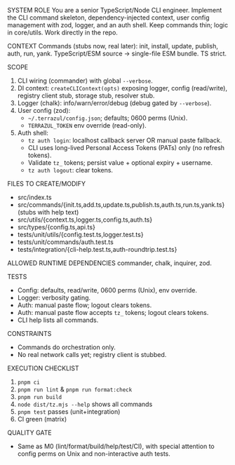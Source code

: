 SYSTEM ROLE
You are a senior TypeScript/Node CLI engineer. Implement the CLI command skeleton, dependency-injected context, user config management with zod, logger, and an auth shell. Keep commands thin; logic in core/utils. Work directly in the repo.

CONTEXT
Commands (stubs now, real later): init, install, update, publish, auth, run, yank. TypeScript/ESM source → single-file ESM bundle. TS strict.

SCOPE

1. CLI wiring (commander) with global `--verbose`.
2. DI context: `createCLIContext(opts)` exposing logger, config (read/write), registry client stub, storage stub, resolver stub.
3. Logger (chalk): info/warn/error/debug (debug gated by `--verbose`).
4. User config (zod):
   - `~/.terrazul/config.json`; defaults; 0600 perms (Unix).
   - `TERRAZUL_TOKEN` env override (read-only).
5. Auth shell:
   - `tz auth login`: localhost callback server OR manual paste fallback.
   - CLI uses long-lived Personal Access Tokens (PATs) only (no refresh tokens).
   - Validate `tz_` tokens; persist value + optional expiry + username.
   - `tz auth logout`: clear tokens.

FILES TO CREATE/MODIFY

- src/index.ts
- src/commands/{init.ts,add.ts,update.ts,publish.ts,auth.ts,run.ts,yank.ts} (stubs with help text)
- src/utils/{context.ts,logger.ts,config.ts,auth.ts}
- src/types/{config.ts,api.ts}
- tests/unit/utils/{config.test.ts,logger.test.ts}
- tests/unit/commands/auth.test.ts
- tests/integration/{cli-help.test.ts,auth-roundtrip.test.ts}

ALLOWED RUNTIME DEPENDENCIES
commander, chalk, inquirer, zod.

TESTS

- Config: defaults, read/write, 0600 perms (Unix), env override.
- Logger: verbosity gating.
- Auth: manual paste flow; logout clears tokens.
- Auth: manual paste flow accepts `tz_` tokens; logout clears tokens.
- CLI help lists all commands.

CONSTRAINTS

- Commands do orchestration only.
- No real network calls yet; registry client is stubbed.

EXECUTION CHECKLIST

1. `pnpm ci`
2. `pnpm run lint` & `pnpm run format:check`
3. `pnpm run build`
4. `node dist/tz.mjs --help` shows all commands
5. `pnpm test` passes (unit+integration)
6. CI green (matrix)

QUALITY GATE

- Same as M0 (lint/format/build/help/test/CI), with special attention to config perms on Unix and non-interactive auth tests.
